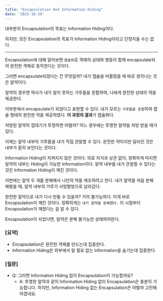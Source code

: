 ```yaml
---
title: "Encapsulation And Information Hiding"
date: '2025-10-19'
---
```


대부분의 Encapsulation의 목표는 Information Hiding이다. 

하지만, 모든 Encapsulation의 목표가 Information Hiding이라고 단정지을 수는 없다.

---

Encapsulation에 대해 알아보면 `캡슐화`로 객체의 상태와 행동이 함께 encapsulate되어 완전한 객체로 동작한다는 것이다. 

그러면 encapsulate되었다는 건 무엇일까? 내가 캡슐을 떠올렸을 때 바로 생각나는 것은 알약이다. 

알약의 경우엔 약사가 내가 알지 못하는 가루들을 혼합하여, 나에게 완전한 상태의 약을 제공한다.

이부분에서 encapsulate가 되었다고 표현할 수 있다. 내가 모르는 `가루들을 혼합`하여 캡슐 형태의 완전한 약을 제공하였다.
**이 과정의 결과**가 캡슐화다.

처방된 알약의 껍데기가 투명하면 어떨까? 어느 경우에는 투명한 알약을 처방 받을 때가 있다. 

이제는 알약 내부의 가루들을 내가 직접 관찰할 수 있다. 완전한 약이지만 달라진 것은 내부가 훤히 보인다는 것이다.

Information Hiding이 지켜지지 않은 것이다. 의료 지식과 상관 없이, 정확하게 따지면 알약의 내부는 Hiding이 가능한 Information이다. 
알약 내부를 내가 관찰할 수 있다는 것은 Information Hiding이 깨진 것이다.

이번에는 알약 두 개를 분해해서 나만의 약을 제조하려고 한다. 내가 알약을 처음 분해 해봤을 때, 알약 내부의 가루가 사방팔방으로 날라갔다.

완전한 알약으로 내가 다시 만들 수 있을까? 거의 불가능하다.
이게 바로 Encapsulation이 깨진 것이다. 정확하게는 `내가 알약을 분해했다.` 이 시점부터 Encapsulation가 깨졌다는 걸 알 수 있다.

Encapsulation이 되었다면, 알약은 분해 불가능한 상태여야한다.

### [요약]
* Encapsulation은 완전한 객체를 만드는데 집중한다.
* Information Hiding은 외부에서 알 필요 없는 Information을 숨기는데 집중한다.

### [질문]
* Q: 그러면 Information Hiding 없이 Encapsulation이 가능할까요? 
   * A: 투명한 알약과 같이 Information Hiding 없이 Encapsulation은 충분히 가능합니다. 하지만, Information Hiding 없는 Encapsulation은 어떨까 고민해야겠네요. 
